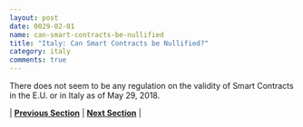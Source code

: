```yaml
---
layout: post
date: 0029-02-01
name: can-smart-contracts-be-nullified
title: "Italy: Can Smart Contracts be Nullified?"
category: italy
comments: true
---
```


There does not seem to be any regulation on the validity of Smart Contracts in the E.U. or in Italy as of May 29, 2018.

| **[Previous Section](https://neo-project.github.io/global-blockchain-compliance-hub//italy/italy-dispute-resolution.html)** | **[Next Section]( https://neo-project.github.io/global-blockchain-compliance-hub//italy/italy-suggested-readings.html)** |
